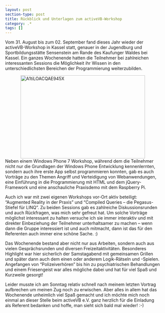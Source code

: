 ```yaml
---
layout: post
section-type: post
title: Rückblick und Unterlagen zum activeVB-Workshop
category: .*
tags: []
---
```

Vom 31. August bis zum 02. September fand dieses Jahr wieder der activeVB-Workshop in Kassel statt, genauer in der Jugendburg und Sportbildungsstätte Sensenstein am Rande des Kaufunger Waldes bei Kassel. Ein ganzes Wochenende hatten die Teilnehmer bei zahlreichen interessanten Sessions die Möglichkeit ihr Wissen in den unterschiedlichsten Bereichen der Programmierung weiterzubilden.

<img style="background-image: none; padding-left: 0px; padding-right: 0px; display: block; float: none; margin-left: auto; margin-right: auto; padding-top: 0px; border: 0px;" title="A1tiLOACQAE945X" alt="A1tiLOACQAE945X" src="http://anheledirwp.blob.core.windows.net/wordpress/2012/09/A1tiLOACQAE945X.jpg" width="404" height="269" border="0" />Neben einem Windows Phone 7 Workshop, während dem die Teilnehmer nicht nur die Grundlagen der Windows Phone Entwicklung kennenlernten, sondern auch ihre erste App selbst programmieren konnten, gab es auch Vorträge zu den Themen Angriff und Verteidigung von Webanwendungen, eine Einführung in die Programmierung mit HTML und dem jQuery-Framework und eine anschauliche Praxisdemo mit dem Raspberry Pi.

Auch ich war mit zwei eigenen Workshops vor-Ort aktiv beteiligt: “Augmented Reality in der Praxis” und “Compiled Queries – die Pegasus-Stiefel für LINQ”. Zu beiden Sessions gab es zahlreiche Diskussionsrunden und auch Rückfragen, was mich sehr gefreut hat. Um solche Vorträge möglichst interessant zu halten versuche ich sie immer interaktiv und mit direkter Einbeziehung der Teilnehmer unterhaltsamer zu machen – wenn dann die Gruppe interessiert ist und auch mitmacht, dann ist das für den Referenten auch immer eine schöne Sache. :)

Das Wochenende bestand aber nicht nur aus Arbeiten, sondern auch aus vielen Gesprächsrunden und diversen Freizeitaktivitäten. Besonderes Highlight war hier sicherlich der Samstagabend mit gemeinsamen Grillen und später dann auch dem einen oder anderem Logik-Rätseln und -Spielen. Angefangen von “Polizeiverhören” bis hin zu psychiatrischen Behandlungen und einem Friesengeist war alles mögliche dabei und hat für viel Spaß und Kurzweile gesorgt!

Leider musste ich am Sonntag relativ schnell nach meinem letzten Vortrag aufbrechen um meinen Zug noch zu erwischen. Aber alles in allem hat das Wochenende unheimlich viel Spaß gemacht und ich möchte mich noch einmal an dieser Stelle beim activeVB e.V. ganz herzlich für die Einladung als Referent bedanken und hoffe, man sieht sich bald mal wieder! :-)
